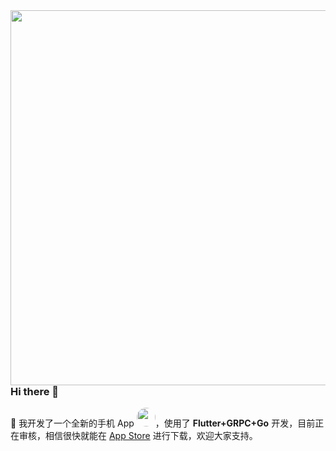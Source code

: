 <img align='right' width="600px" src="https://raw.githubusercontent.com/DuanJiaNing/makeaplan_public/main/preview.png">

### Hi there 👋

🎉 我开发了一个全新的手机 App <img width="30px" style="border-radius:200px" src="https://raw.githubusercontent.com/DuanJiaNing/makeaplan_public/main/logo1.png"/>，使用了 <b>Flutter+GRPC+Go</b> 开发，目前正在审核，相信很快就能在 [App Store](https://itunes.apple.com/app/id1541785145) 进行下载，欢迎大家支持。

<!--
**DuanJiaNing/DuanJiaNing** is a ✨ _special_ ✨ repository because its `README.md` (this file) appears on your GitHub profile.

Here are some ideas to get you started:

- 🔭 I’m currently working on ...
- 🌱 I’m currently learning ...
- 👯 I’m looking to collaborate on ...
- 🤔 I’m looking for help with ...
- 💬 Ask me about ...
- 📫 How to reach me: ...
- 😄 Pronouns: ...
- ⚡ Fun fact: ...
-->
